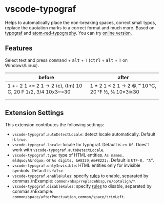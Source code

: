 # vscode-typograf 

Helps to automatically place the non-breaking spaces, correct small typos, replace the quotation marks to a correct format and much more. Based on [typograf](https://github.com/typograf/typograf) and [atom-red-typography](https://github.com/red-typography/atom-red-typography). You can try [online version](https://typograf.github.io).

## Features

Select text and press <kbd>command</kbd> + <kbd>alt</kbd> + <kbd>T</kbd> (<kbd>ctrl</kbd> + <kbd>alt</kbd> + <kbd>T</kbd> on Windows/Linux).


| before                                                       	| after                                            	|
|--------------------------------------------------------------	|--------------------------------------------------	|
|  1 +- 2 1 <= 2 1 -> 2 (c), (tm) 10 C, 20 F 1/2, 3/4 10x3~=30 	|  1 ± 2 1 ≤ 2 1 → 2 ©,™ 10 °C, 20 °F ½, ¾ 10×3≅30 	|
|                                                              	|                                                  	|
|                                                              	|                                                  	|


## Extension Settings

This extension contributes the following settings:

* `vscode-typograf.autoDetectLocale`: detect locale automatically. Default is `true`.
* `vscode-typograf.locale`: locale for typograf. Default is `en_US`. Does't work with `vscode-typograf.autoDetectLocale`.
* `vscode-typograf.type`: type of HTML entities. `As names, &ldquo;A&rdquo;` or `As digits, &#8220;A&#8221;`. Default is `UTF-8, “A”`.
* `vscode-typograf.onlyInvisible`: HTML entities only for invisible symbols. Default is `false`.
* `vscode-typograf.enableRules`: specify [rules](https://github.com/typograf/typograf/blob/dev/docs/RULES.en-US.md) to enable, separated by commas.\nExample: `common/nbsp/replaceNbsp,ru/optalign/*`.
*  `vscode-typograf.disableRules`: specify [rules](https://github.com/typograf/typograf/blob/dev/docs/RULES.en-US.md) to disable, separated by commas.\nExample: `common/space/afterPunctuation,common/space/trimLeft`.